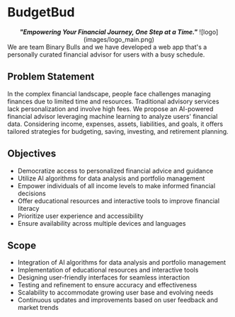 # BudgetBud
<div align = "center"><i><b>
"Empowering Your Financial Journey, One Step at a Time."</i></b>
![logo](images/logo_main.png) 
</div>
We are team Binary Bulls and we have developed a web app that's a personally curated financial advisor for users with a busy schedule.

## Problem Statement
In the complex financial landscape, people face challenges managing finances due to limited time and resources. Traditional advisory services lack personalization and involve high fees. We propose an AI-powered financial advisor leveraging machine learning to analyze users' financial data. Considering income, expenses, assets, liabilities, and goals, it offers tailored strategies for budgeting, saving, investing, and retirement planning.

## Objectives
- Democratize access to personalized financial advice and guidance
- Utilize AI algorithms for data analysis and portfolio management
- Empower individuals of all income levels to make informed financial decisions
- Offer educational resources and interactive tools to improve financial literacy
- Prioritize user experience and accessibility
- Ensure availability across multiple devices and languages

## Scope
- Integration of AI algorithms for data analysis and portfolio management
- Implementation of educational resources and interactive tools
- Designing user-friendly interfaces for seamless interaction
- Testing and refinement to ensure accuracy and effectiveness
- Scalability to accommodate growing user base and evolving needs
- Continuous updates and improvements based on user feedback and market trends

